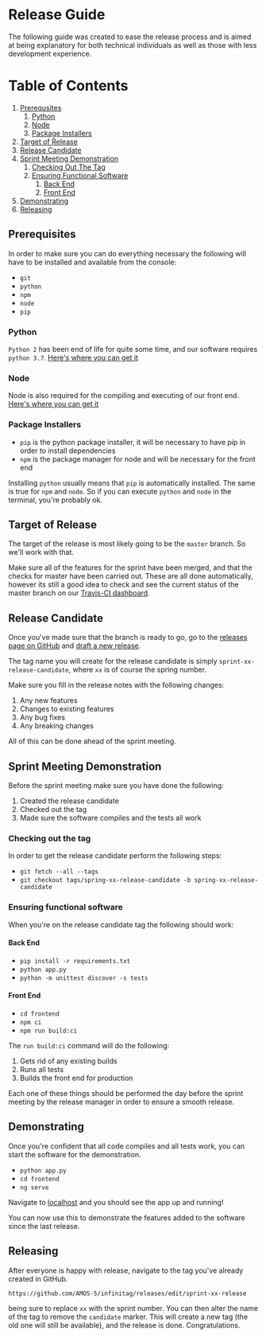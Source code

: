 # Release Guide
The following guide was created to ease the release process and is
aimed at being explanatory for both technical individuals as well as those with less development experience.

# Table of Contents
1) [Prerequsites](#prerequisites)
    1) [Python](#python)
    2) [Node](#node)
    3) [Package Installers](#package-installers)
2) [Target of Release](#target-of-release)
3) [Release Candidate](#release-candidate)
4) [Sprint Meeting Demonstration](#sprint-meeting-demonstration)
    1) [Checking Out The Tag](#checking-out-the-tag)
    2) [Ensuring Functional Software](#ensuring-functional-software)
        1) [Back End](#back-end)
        2) [Front End](#front-end)
5) [Demonstrating](#demonstrating)
6) [Releasing](#releasing)
<a name="prerequisites"></a>
## Prerequisites
In order to make sure you can do everything necessary the following will have to be installed and available from the console:
- `git`
- `python`
- `npm`
- `node`
- `pip`

<a name="python"></a>
### Python
`Python 2` has been end of life for quite some time, and our software requires `python 3.7`.
[Here's where you can get it](https://www.python.org/downloads/release/python-377/)

<a name="node"></a>
### Node
Node is also required for the compiling and executing of our front end. [Here's where you can get it](https://nodejs.org/en/download/)

<a name="installers"></a>
### Package Installers
- `pip` is the python package installer, it will be necessary to have pip in order to
install dependencies
- `npm` is the package manager for node and will be necessary for the front end

Installing `python` usually means that `pip` is automatically installed. The same is true
for `npm` and `node`. So if you can execute `python` and `node` in the terminal, you're
probably ok.

<a name="target-of-release"></a>
## Target of Release
The target of the release is most likely going to be the `master` branch.
So we'll work with that.

Make sure all of the features for the sprint have been merged, and that the
checks for master have been carried out. These are all done automatically, however
its still a good idea to check and see the current status of the master
branch on our [Travis-CI dashboard](https://travis-ci.com/github/AMOS-5/infinitag/branches).

<a name="release-candidate"></a>
## Release Candidate
Once you've made sure that the branch is ready to go, go to the [releases page on
GitHub](https://github.com/AMOS-5/infinitag/releases) and [draft a new release](https://github.com/AMOS-5/infinitag/releases/new).

The tag name you will create for the release candidate is simply `sprint-xx-release-candidate`,
where `xx` is of course the spring number.

Make sure you fill in the release notes with the following changes:

1) Any new features
2) Changes to existing features
2) Any bug fixes
3) Any breaking changes

All of this can be done ahead of the sprint meeting.

<a name="sprint-meeting-demonstration"></a>
## Sprint Meeting Demonstration
Before the sprint meeting make sure you have done the following:
1) Created the release candidate
2) Checked out the tag
3) Made sure the software compiles and the tests all work

<a name="checking-out-the-tag"></a>
### Checking out the tag
In order to get the release candidate perform the following steps:

- `git fetch --all --tags`
- `git checkout tags/spring-xx-release-candidate -b spring-xx-release-candidate`

<a name="ensuring-functional-software"></a>
### Ensuring functional software
When you're on the release candidate tag the following should work:

<a name="back-end"></a>
#### Back End
- `pip install -r requirements.txt`
- `python app.py`
- `python -m unittest discover -s tests`

<a name="front-end"></a>
#### Front End
- `cd frontend`
- `npm ci`
- `npm run build:ci`

The `run build:ci` command will do the following:
1) Gets rid of any existing builds
2) Runs all tests
3) Builds the front end for production


Each one of these things should be performed the day before the sprint meeting by
the release manager in order to ensure a smooth release.

<a name="demonstrating"></a>
## Demonstrating
Once you're confident that all code compiles and all tests work, you can start the software
for the demonstration.

- `python app.py`
- `cd frontend`
- `ng serve`

Navigate to [localhost](http://localhost:4200) and you should see the app up and running!

You can now use this to demonstrate the features added to the software since
the last release.

## Releasing
After everyone is happy with release, navigate to the tag you've already created in GitHub.

`https://github.com/AMOS-5/infinitag/releases/edit/sprint-xx-release`

being sure to replace `xx` with the sprint number. You can then alter the name
of the tag to remove the `candidate` marker. This will create a new tag (the old
one will still be available), and the release is done. Congratulations.
